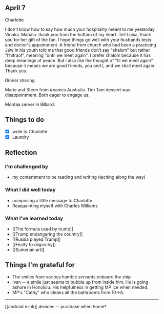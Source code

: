 ## April 7

Charlotte

I don't know how to say how much your hospitality meant to me yesterday. Vinaka. Mahalo. thank you from the bottom of my heart. Tell Luisa, thank you for her gift of the fan. I hope things go well with your husbands tests and doctor's appointment. A friend from church who had been a practicing Jew in his youth told me that good friends don’t say "shalom" but rather "l’hitraot", meaning "until we meet again". I prefer shalom because it has deep meanings of peace. But I also like the thought of "til we meet again" because it means we are good friends, you and I, and we shall meet again. Thank you.

Dinner sharing

Marie and Steen from #names Australia. Tim Tam dessert was disappointment. Both eager to engage us.

Montaa server in Billiard.


## Things to do

- [x] write to Charlotte
- [x] Laundry

## Reflection

### I'm challenged by

- my contentment to be reading and writing (teching along the way)

### What I did well today

- composing a little message to Charlotte
- Reaquainting myself with Charles Williams

### What I've learned today

- [[The formula used by trump]]
- [[Trump endangering the country]]
- [[Russia played Trump]]
- [[Fealty to oligarchy]]
- [[Sumerian art]]

## Things I'm grateful for

- The smiles from various humble servants onboard the ship
- Ivan -- a smile just seems to bubble up from inside him. He is going ashore in Honolulu. His helpfulness in getting MP ice when needed.
- MP's "Cathy" who cleans all the bathrooms from 10->A.

---

[[android e ink]] devices -- purchase when home?
